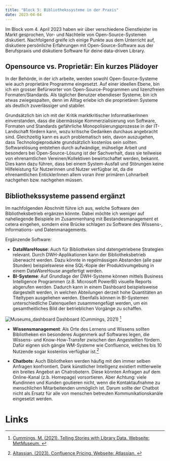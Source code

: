 ```yaml
---
title: "Block 5: Bibliothekssysteme in der Praxis"
date: 2023-04-04
---
```


Im Block vom 4. April 2023 haben wir über verschiedene Dienstleister im Markt gesprochen, Vor- und Nachteile von Open-Source-Systemen diskutiert. Nachfolgend greife ich einige Punkte aus dem Unterricht auf, diskutiere persönliche Erfahrungen mit Open-Source-Software aus der Berufspraxis und diskutiere Software für deine data-driven Library.

## Opensource vs. Proprietär: Ein kurzes Plädoyer

In der Behörde, in der ich arbeite, werden sowohl Open-Source-Systeme wie auch proprietäre Programme eingesetzt. Auf einer ideellen Ebene, bin ich ein grosser Befürworter von Open-Source-Programmen und lizenzfreien Formaten/Standards. Als täglicher Benutzer ebendieser Systeme, bin ich etwas zwiegespalten, denn im Alltag erlebe ich die proprietären Systeme als deutlich zuverlässiger und stabiler.

Grundsätzlich bin ich mit der Kritik marktkritischer InformatikerInnen einverstanden, dass die übermässige Kommerzialisierung von Software, Formaten und Standards gefährliche Monopolisierungsprozesse in der IT-Landschaft fördern kann, wozu kritische Gedanken durchaus angebracht sind. Gleichzeitig kann es auch problematisch sein, davon auszugehen, dass Technologieprodukte grundsätzlich kostenlos sein sollten. Softwarelösung entstehen durch aufwändige, mühselige Arbeit und besonders bei Open-Source-Lösung ist der Sachverhalt, dass sie teilweise von ehrenamtlichen Vereinen/Kollektiven bewirtschaftet werden, bekannt. Dies kann dazu führen, dass bei einem System-Ausfall und Störungen keine Hilfeleistung für Nutzerinnen und Nutzer verfügbar ist, da die ehrenamtlichen EnticklerInnen allem voran ihrer primären Lohnarbeit nachgehen bzw. nachgehen müssen. 

## Bibliothekssysteme passend ergänzt

Im nachfolgenden Abschnitt führe ich aus, welche Software den Bibliotheksbetrieb ergänzen könnte. Dabei möchte ich weniger auf naheliegende Beispiele im Zusammenhang mit Bestandesmanagement et cetera eingehen, sondern eine Brücke schlagen zu Software des Wissens-, Informations- und Datenmanagements.

Ergänzende Software:
 - **DataWareHouse**: Auch für Bibliotheken sind datengetriebene Strategien relevant. Durch DWH-Applikationen kann der Bibliotheksbetrieb überwacht werden. Dazu könnte in regelmässigen Abstanden (alle paar Stunden) beispielswiese eine SQL-Kopie der Produktivumgebung in einem DataWareHouse angefertigt werden.
 - **BI-Systeme**: Auf Grundlage der DWH-Systeme können mittels Business Intelligence Programmen (z.B. Microsoft PowerBI) visuelle Reports abgerufen werden. Dadurch kann in einem Dashboard beispielsweise dargestellt werden, in welchen Abteilungen derzeit hohe Quantitäten an Titeltypen ausgeliehen werden. Ebenfalls können in BI-Systemen unterschiedliche Datenquellen zusammengefügt werden, um ein gesamtheitliches Bild der betrieblichen Vorgänge zu schaffen.

![Museums_dashboard](/LeTaBu/assets/images/museum_dashboard.jpg)
Dashboard (Cummings, 2021) [^1]

- **Wissensmanagement**: Als Orte des Lernens und Wissens sollten Bibliotheken ein besonderes Augenmerk auf Softwares legen, die Wissens- und Know-How-Transfer zwischen den Angestellten fördern. Dafür eignen sich gängie WM-Systeme wie Confluence, welches bis 10 Nutzende sogar kostenlos verfügbar ist.[^2]

- **Chatbots**: Auch Bibliotheken werden häufig mit den immer selben Anfragen konfrontiert. Dank künstlicher Intelligenz existiert mittlerweile ein breites Angebot an Chatrobotern. Diese könnten Anfragen auf dem Online-Kanal (z.b. Homepage) vorsortieren. Aber Achtung: viele Kundinnen und Kunden goutieren nicht, wenn die Kontaktaufnahme zu menschlichen Mitarbeitenden unmöglich ist. Darum sollte der Chatbot nicht als Ersatz für alle von menschen betreuten Kommunikationskanäle eingesetzt werden. 

# Links

[^1]:[ Cummings, M. (2021). Telling Stories with Library Data. Webseite: MetMuseum. ](https://www.metmuseum.org/perspectives/articles/2021/7/library-data-stories)

[^2]:[ Altassian. (2023). Confluence Pricing. Webseite: Atlassian. ](https://www.atlassian.com/software/confluence/pricing)